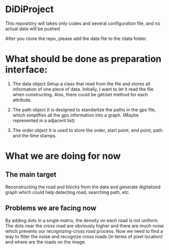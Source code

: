 ﻿# DiDiProject
This repository will takes only codes and several configuration file, and no actual data will be pushed

After you clone the repo, please add the data file to the /data folder.

# What should be done as preparation interface:
1. The data object
  Setup a class that read from the file and stores all information of one piece of data. Initially, I want to let it read the file when constructing.
  Also, there could be get/set method for each attribute.

2. The path object
  It is designed to standarlize the paths in the gps file, which simplifies all the gps information into a graph. (Maybe represented in a adjacent list)

3. The order object
  It is used to store the order, start point, end point, path and the time stamps.
  
# What we are doing for now
## The main target
Reconstructing the road and blocks from the data and generate digitalized graph which could help detecting road, searching path, etc.

## Problems we are facing now
By adding dots in a single matrix, the density on each road is not uniform. The dots near the cross road are obviously higher and there are much noise which prevents our recognizing-cross road process.
Now we need to find a way to fliter the noise and recognize cross roads (in terms of pixel location) and where are the roads on the image.
